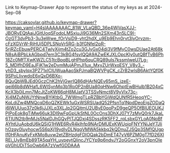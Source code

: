 Link to Keymap-Drawer App to represent the status of my keys as at 2024-Sep-08


https://caksoylar.github.io/keymap-drawer?keymap_yaml=H4sIAAAAAAAC_81W_VLaQBD_36e4WjVasXJJ-JBORyEQtAaiJGitUoqSFodoLMSxjuJj9G36Mn2SXm43n5LC9I-OzGT3dvPb3-3u3eWwe_fOrVsiD9-vht2hdX_u9Eb9Ehn0rvt3lyOrvzm-cFzXGVrW-RjHUj5DPLSNoVr5RG-b3fGNfel2pR-5rjRZcEbuwPERC4TwlyXijm4tZo2cu3GJyGx04di3V9fMyC0wsDUae2At68kN8sAiBPbLkAGbpd7em3C3kBG4fsvlQQA9AZwEKJXLOpcKly0utQBfTvB6Ph18Zc0MfTXwKWZLC51tcBpqBLgHPhp6quCRQ89uIs7kssmlweU7Lg-5_MDlfhD9EaJFiK1w2eDymMujAPmJI1ux_MxyZUrWxoESY_V8v3_-yhD3_sbylqx3PZ71xlCIUWuaAaoSkPJmaBQWVPgCK_cZrB2wlsB6AktYQf0K9SPoLlivwdoE6xQxD6BXo-8QuQbWBJEd0GczChK2hVjGwrIQ86dHArNQEv65mS_jzeE-qei66b8dWHafL6WISynMq3b1Ro0P2nBUa80qHNw6OhptEwBHulb1B204xCKcX3b0iLmn7McJtZoKW66qH8MJatV3TSSvNmct8V9yVlx73c-Xj4MZuNWJYtNnwBYiKtbG_7WWmgTLpRZBbYGiWdQUNfR5HeoqYC-KqLdiZw4MNQcqD6oQZKEWk1uGxWSRSUadQ52PfsnTq1NpdDeoEigZODaQi6IWUUuo37z0k6jJJXLq3XLJp2GQitmU2UBvE0qoPxD9geQP5OfBIUEOUKJPIPoEok8gTiMw66uk3DI9wFqGpUkStNL0OcOns3DhXJ07Y7zMyQ0rk7JkaL6TIUN2tb9nMJs5NalDJhGQyPITJQDxi4SDsszRK5FF2_rqLsbxGYLoA0NpBfAYhtUuAobdU6kQSjG1HWE6RvR4kIhfp9NArDMUExKWUoioFNYYNiJeY7JIihOzqy0luyhocw5S6pXj19ydIyDLNgqVMWA5kkbq2kQDnuZJSQp3SM1QUgplf0HFAnuKyFxKMo8uvw2etZBHzdgFDIOQak2bDmET47yV6PZM0gT7fD26XIREi_Uy8mEb89TA5qaYH_uypeytQlincJYCYp9p6ndvJY2oGGnxY2oV3pnOIepVGhUDiT5oOwb6A7zVwfGDDAAA

